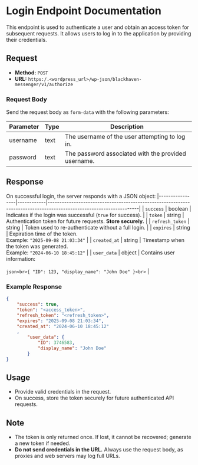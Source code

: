 # Login Endpoint Documentation

This endpoint is used to authenticate a user and obtain an access token for subsequent requests. It allows users to log in to the application by providing their credentials.

## Request

- **Method:** `POST`
- **URL:** `https:/.<wordpress_url>/wp-json/blackhaven-messenger/v1/authorize`

### Request Body

Send the request body as `form-data` with the following parameters:

| Parameter | Type | Description                              |
|-----------|------|------------------------------------------|
| username  | text | The username of the user attempting to log in. |
| password  | text | The password associated with the provided username. |

## Response

On successful login, the server responds with a JSON object:
|-----------------|------------|--------------------------------------------------------------------------------------------------------------------|
| `success`       | boolean    | Indicates if the login was successful (`true` for success).                                                        |
| `token`         | string     | Authentication token for future requests. **Store securely.**                                                      |
| `refresh_token` | string     | Token used to re-authenticate without a full login.                                                                |
| `expires`       | string     | Expiration time of the token.<br>Example: `"2025-09-08 21:03:34"`                                                  |
| `created_at`    | string     | Timestamp when the token was generated.<br>Example: `"2024-06-10 18:45:12"`                                        |
| `user_data`     | object     | Contains user information:<br><br>```json<br>{ "ID": 123, "display_name": "John Doe" }<br>```                      |

### Example Response

```json
{
    "success": true,
    "token": "<access_token>",
    "refresh_token": "<refresh_token>",
    "expires": "2025-09-08 21:03:34",
    "created_at": "2024-06-10 18:45:12"
    ,
        "user_data": {
            "ID": 3746583,
            "display_name": "John Doe"
        }
}
```

## Usage

- Provide valid credentials in the request.
- On success, store the token securely for future authenticated API requests.

## Note

- The token is only returned once. If lost, it cannot be recovered; generate a new token if needed.
- **Do not send credentials in the URL.** Always use the request body, as proxies and web servers may log full URLs.